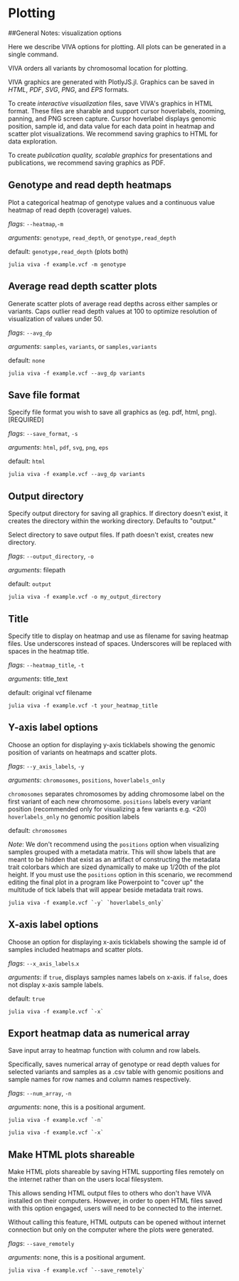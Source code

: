 # Plotting

##General Notes: visualization options

Here we describe VIVA options for plotting. All plots can be generated in a single command.

VIVA orders all variants by chromosomal location for plotting.

VIVA graphics are generated with PlotlyJS.jl. Graphics can be saved in *HTML*, *PDF*, *SVG*, *PNG*, and *EPS* formats.

To create *interactive visualization* files, save VIVA's graphics in HTML format. These files are sharable and support cursor hoverlabels, zooming, panning, and PNG screen capture. Cursor hoverlabel displays genomic position, sample id, and data value for each data point in heatmap and scatter plot visualizations. We recommend saving graphics to HTML for data exploration.

To create *publication quality, scalable graphics* for presentations and publications, we recommend saving graphics as PDF.

## Genotype and read depth heatmaps

Plot a categorical heatmap of genotype values and a continuous value heatmap of read depth (coverage) values.

*flags*: `--heatmap`,`-m`

*arguments*: `genotype`, `read_depth`, or `genotype,read_depth`

default: `genotype,read_depth` (plots both)

```
julia viva -f example.vcf -m genotype
```

## Average read depth scatter plots

Generate scatter plots of average read depths across either samples or variants. Caps outlier read depth values at 100 to optimize resolution of visualization of values under 50.

*flags*: `--avg_dp`

*arguments*: `samples`, `variants`, or `samples,variants`

default: `none`

```
julia viva -f example.vcf --avg_dp variants
```

## Save file format

Specify file format you wish to save all graphics as (eg. pdf, html, png). [REQUIRED]

*flags*: `--save_format`, `-s`  

*arguments*: `html`, `pdf`, `svg`, `png`, `eps`

default: `html`

```
julia viva -f example.vcf --avg_dp variants
```

## Output directory

Specify output directory for saving all graphics. If directory doesn't exist, it creates the directory within the working directory. Defaults to "output."

Select directory to save output files. If path doesn't exist, creates new directory.

*flags*: `--output_directory`, `-o`

*arguments*: filepath

default: `output`

```
julia viva -f example.vcf -o my_output_directory
```

## Title

Specify title to display on heatmap and use as filename for saving heatmap files. Use underscores instead of spaces. Underscores will be replaced with spaces in the heatmap title.

*flags*: `--heatmap_title`, `-t`

*arguments*: title_text

default: original vcf filename

```
julia viva -f example.vcf -t your_heatmap_title
```

## Y-axis label options

Choose an option for displaying y-axis ticklabels showing the genomic position of variants on heatmaps and scatter plots.

*flags*: `--y_axis_labels`, `-y`

*arguments*: `chromosomes`, `positions`, `hoverlabels_only`

`chromosomes` separates chromosomes by adding chromosome label on the first variant of each new chromosome.
`positions` labels every variant position (recommended only for visualizing a few variants e.g. <20)
`hoverlabels_only` no genomic position labels

default: `chromosomes`

*Note*: We don't recommend using the `positions` option when visualizing samples grouped with a metadata matrix. This will show labels that are meant to be hidden that exist as an artifact of constructing the metadata trait colorbars which are sized dynamically to make up 1/20th of the plot height. If you must use the `positions` option in this scenario, we recommend editing the final plot in a program like Powerpoint to "cover up" the multitude of tick labels that will appear beside metadata trait rows.

```
julia viva -f example.vcf `-y` `hoverlabels_only`
```

## X-axis label options

Choose an option for displaying x-axis ticklabels showing the sample id of samples included heatmaps and scatter plots.

*flags*: `--x_axis_labels`.`x`

*arguments*: if `true`, displays samples names labels on x-axis. if `false`, does not display x-axis sample labels.

default: `true`

```
julia viva -f example.vcf `-x`
```

## Export heatmap data as numerical array

Save input array to heatmap function with column and row labels.

Specifically, saves numerical array of genotype or read depth values for selected variants and samples as a .csv table with genomic positions and sample names for row names and column names respectively.

*flags*: `--num_array`, `-n`

*arguments*: none, this is a positional argument.

```
julia viva -f example.vcf `-n`
```

```
julia viva -f example.vcf `-x`
```

## Make HTML plots shareable

Make HTML plots shareable by saving HTML supporting files remotely on the internet rather than on the users local filesystem.

This allows sending HTML output files to others who don't have VIVA installed on their computers. However, in order to open HTML files saved with this option engaged, users will need to be connected to the internet.

Without calling this feature, HTML outputs can be opened without internet connection but only on the computer where the plots were generated.

*flags*: `--save_remotely`

*arguments*: none, this is a positional argument.

```
julia viva -f example.vcf `--save_remotely`
```
